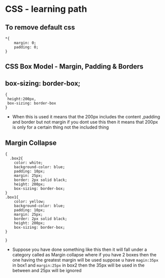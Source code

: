 # CSS - learning path

## To remove default css

```
*{
    margin: 0;
    padding: 0;
}
```

## CSS Box Model - Margin, Padding & Borders

## box-sizing: border-box;
 ```
 {
  height:200px,
  box-sizing: border-box
 }
  ```
  - When this is used it means that the 200px includes the content
    ,padding and border but not margin
    if you dont use this then it means that 200px is only for a 
    certain thing not the included thing


## Margin Collapse

```
{
  .box2{
    color: white;
    background-color: blue;
    padding: 10px;
    margin: 25px;
    border: 2px solid black;
    height: 200px;
    box-sizing: border-box;
}
.box1{
    color: yellow;
    background-color: blue;
    padding: 10px;
    margin: 25px;
    border: 2px solid black;
    height: 200px;
    box-sizing: border-box;
}

}
```
- Suppose you have done something like this then it will fall under a category called as Margin collapse where if you have 2 boxes then the one having the greatest margin will be used suppose u have ``` magin:35px ``` in box1 and ``` margin:25px ``` in box2 then the 35px will be used in the between and 25px will be ignored
